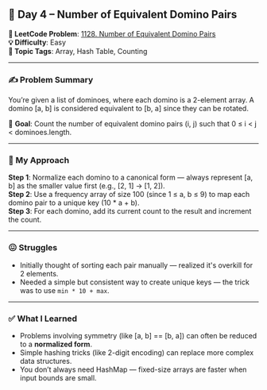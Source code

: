 ## 📅 Day 4 – Number of Equivalent Domino Pairs

**🔗 LeetCode Problem**: [1128. Number of Equivalent Domino Pairs](https://leetcode.com/problems/number-of-equivalent-domino-pairs/)  
**💡 Difficulty**: Easy  
**🧠 Topic Tags**: Array, Hash Table, Counting

---

### ✍️ Problem Summary

You’re given a list of dominoes, where each domino is a 2-element array. A domino [a, b] is considered equivalent to [b, a] since they can be rotated.

🎯 **Goal**: Count the number of equivalent domino pairs (i, j) such that 0 ≤ i < j < dominoes.length.

---

### 🧠 My Approach

**Step 1**: Normalize each domino to a canonical form — always represent [a, b] as the smaller value first (e.g., [2, 1] → [1, 2]).  
**Step 2**: Use a frequency array of size 100 (since 1 ≤ a, b ≤ 9) to map each domino pair to a unique key (10 * a + b).  
**Step 3**: For each domino, add its current count to the result and increment the count.

---

### 😖 Struggles

- Initially thought of sorting each pair manually — realized it's overkill for 2 elements.
- Needed a simple but consistent way to create unique keys — the trick was to use `min * 10 + max`.

---

### ✅ What I Learned

- Problems involving symmetry (like [a, b] == [b, a]) can often be reduced to a **normalized form**.
- Simple hashing tricks (like 2-digit encoding) can replace more complex data structures.
- You don’t always need HashMap — fixed-size arrays are faster when input bounds are small.

